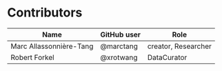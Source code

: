 # Contributors
  
Name | GitHub user | Role
--- | --- | ---
Marc Allassonnière-Tang | @marctang | creator, Researcher
Robert Forkel | @xrotwang | DataCurator

